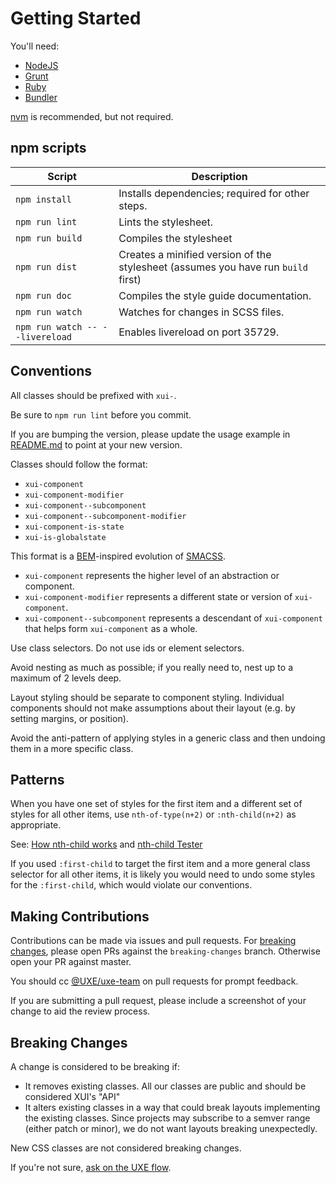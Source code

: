 
Getting Started
===============

You'll need:

 * [NodeJS](https://nodejs.org/)
 * [Grunt](http://gruntjs.com/)
 * [Ruby](https://www.ruby-lang.org/en/)
 * [Bundler](http://bundler.io/)

[nvm](https://github.com/creationix/nvm) is recommended, but not required.


npm scripts
-----------

Script          | Description
----------------|-------------
`npm install`   | Installs dependencies; required for other steps.
`npm run lint`  | Lints the stylesheet.
`npm run build` | Compiles the stylesheet
`npm run dist`  | Creates a minified version of the stylesheet (assumes you have run `build` first)
`npm run doc`   | Compiles the style guide documentation.
`npm run watch` | Watches for changes in SCSS files.
`npm run watch -- --livereload` | Enables livereload on port 35729.


Conventions
-----------

All classes should be prefixed with `xui-`.

Be sure to `npm run lint` before you commit.

If you are bumping the version, please update the usage example in [README.md](README.md)
to point at your new version.

Classes should follow the format:

 * `xui-component`
 * `xui-component-modifier`
 * `xui-component--subcomponent`
 * `xui-component--subcomponent-modifier`
 * `xui-component-is-state`
 * `xui-is-globalstate`

This format is a [BEM](https://en.bem.info/)-inspired evolution of [SMACSS](https://smacss.com/).

 * `xui-component` represents the higher level of an abstraction or component.
 * `xui-component-modifier` represents a different state or version of `xui-component`.
 * `xui-component--subcomponent` represents a descendant of `xui-component` that
   helps form `xui-component` as a whole.

Use class selectors. Do not use ids or element selectors.

Avoid nesting as much as possible; if you really need to, nest up to a maximum
of 2 levels deep.

Layout styling should be separate to component styling. Individual components
should not make assumptions about their layout (e.g. by setting margins, or position).

Avoid the anti-pattern of applying styles in a generic class and then undoing them in a
more specific class.


Patterns
--------

When you have one set of styles for the first item and a different set of styles for all
other items, use `nth-of-type(n+2)` or `:nth-child(n+2)` as appropriate.

See: [How nth-child works](https://css-tricks.com/how-nth-child-works/) and
[nth-child Tester](https://css-tricks.com/examples/nth-child-tester/)

If you used `:first-child` to target the first item and a more general class selector for all
other items, it is likely you would need to undo some styles for the `:first-child`, which would
violate our conventions.


Making Contributions
--------------------

Contributions can be made via issues and pull requests. For [breaking changes](#breaking-changes),
please open PRs against the `breaking-changes` branch. Otherwise open your PR against master.

You should cc [@UXE/uxe-team](https://github.dev.xero.com/orgs/UXE/teams/uxe-team)
on pull requests for prompt feedback.

If you are submitting a pull request, please include a screenshot of your change
to aid the review process.

Breaking Changes
----------------

A change is considered to be breaking if:

* It removes existing classes. All our classes are public and should be considered XUI's "API"
* It alters existing classes in a way that could break layouts implementing the existing classes.
Since projects may subscribe to a semver range (either patch or minor), we do not want layouts
breaking unexpectedly.

New CSS classes are not considered breaking changes.

If you're not sure, [ask on the UXE flow](https://www.flowdock.com/app/xero/ux-engineering).
